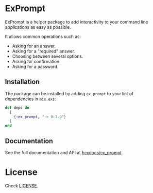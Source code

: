 # ExPrompt

ExPrompt is a helper package to add interactivity to your
command line applications as easy as possible.

It allows common operations such as:
- Asking for an answer.
- Asking for a "required" answer.
- Choosing between several options.
- Asking for confirmation.
- Asking for a password.

## Installation

The package can be installed by adding `ex_prompt` to your list of dependencies in `mix.exs`:

```elixir
def deps do
  [
    {:ex_prompt, "~> 0.1.0"}
  ]
end
```

## Documentation

See the full documentation and API at [hexdocs/ex_prompt](http://hexdocs.pm/ex_prompt).

# License

Check [LICENSE](https://github.com/behind-design/ex_prompt/blob/master/LICENSE).

